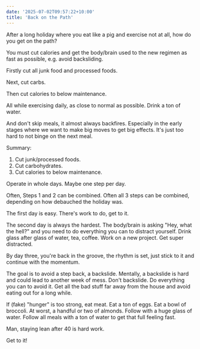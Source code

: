 ```yaml
---
date: '2025-07-02T09:57:22+10:00'
title: 'Back on the Path'
---
```


After a long holiday where you eat like a pig and exercise not at all, how do you get on the path?

You must cut calories and get the body/brain used to the new regimen as fast as possible, e.g. avoid backsliding.

Firstly cut all junk food and processed foods.

Next, cut carbs.

Then cut calories to below maintenance.

All while exercising daily, as close to normal as possible. Drink a ton of water.

And don't skip meals, it almost always backfires. Especially in the early stages where we want to make big moves to get big effects. It's just too hard to not binge on the next meal.

Summary:

1. Cut junk/processed foods.
2. Cut carbohydrates.
3. Cut calories to below maintenance.

Operate in whole days. Maybe one step per day.

Often, Steps 1 and 2 can be combined. Often all 3 steps can be combined, depending on how debauched the holiday was.

The first day is easy. There's work to do, get to it.

The second day is always the hardest. The body/brain is asking "Hey, what the hell?" and you need to do everything you can to distract yourself. Drink glass after glass of water, tea, coffee. Work on a new project. Get super distracted.

By day three, you're back in the groove, the rhythm is set, just stick to it and continue with the momentum.

The goal is to avoid a step back, a backslide. Mentally, a backslide is hard and could lead to another week of mess. Don't backslide. Do everything you can to avoid it. Get all the bad stuff far away from the house and avoid eating out for a long while.

If (fake) "hunger" is too strong, eat meat. Eat a ton of eggs. Eat a bowl of broccoli. At worst, a handful or two of almonds. Follow with a huge glass of water. Follow all meals with a ton of water to get that full feeling fast.

Man, staying lean after 40 is hard work.

Get to it!